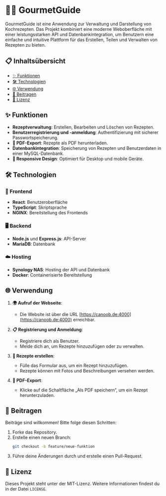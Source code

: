# 🧑‍🍳 GourmetGuide

GourmetGuide ist eine Anwendung zur Verwaltung und Darstellung von Kochrezepten. Das Projekt kombiniert eine moderne Weboberfläche mit einer leistungsstarken API und Datenbankintegration, um Benutzern eine einfache und intuitive Plattform für das Erstellen, Teilen und Verwalten von Rezepten zu bieten.

## 📋 Inhaltsübersicht

- [✨ Funktionen](#-funktionen)
- [🛠️ Technologien](#-technologien)
- [🌐 Verwendung](#-verwendung)
- [🤝 Beitragen](#-beitragen)
- [📜 Lizenz](#-lizenz)

## ✨ Funktionen

- **Rezeptverwaltung**: Erstellen, Bearbeiten und Löschen von Rezepten.
- **Benutzerregistrierung und -anmeldung**: Authentifizierung mit sicherer Passwortspeicherung.
- **📄 PDF-Export**: Rezepte als PDF herunterladen.
- **Datenbankintegration**: Speicherung von Rezepten und Benutzerdaten in einer MySQL-Datenbank.
- **📱 Responsive Design**: Optimiert für Desktop und mobile Geräte.

## 🛠️ Technologien

### 🎨 Frontend

- **React**: Benutzeroberfläche
- **TypeScript**: Skriptsprache
- **NGINX**: Bereitstellung des Frontends

### 🖥️ Backend

- **Node.js** und **Express.js**: API-Server
- **MariaDB**: Datenbank

### ☁️ Hosting

- **Synology NAS**: Hosting der API und Datenbank
- **Docker**: Containerisierte Bereitstellung

## 🌐 Verwendung

1. **🌍 Aufruf der Webseite**:

   - Die Website ist über die URL [https://canoob.de:4000](https://canoob.de:4000) erreichbar.

2. **📋 Registrierung und Anmeldung**:

   - Registriere dich als Benutzer.
   - Melde dich an, um Rezepte hinzuzufügen oder zu verwalten.

3. **🍳 Rezepte erstellen**:

   - Fülle das Formular aus, um ein Rezept hinzuzufügen.
   - Rezepte können mit Fotos und Beschreibungen versehen werden.

4. **📄 PDF-Export**:

   - Klicke auf die Schaltfläche „Als PDF speichern“, um ein Rezept herunterzuladen.

## 🤝 Beitragen

Beiträge sind willkommen! Bitte folge diesen Schritten:

1. Forke das Repository.
2. Erstelle einen neuen Branch:
   ```bash
   git checkout -b feature/neue-funktion
   ```
3. Führe deine Änderungen durch und erstelle einen Pull-Request.

## 📜 Lizenz

Dieses Projekt steht unter der MIT-Lizenz. Weitere Informationen findest du in der Datei `LICENSE`.


